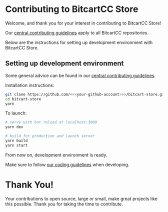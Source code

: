 # Contributing to BitcartCC Store

Welcome, and thank you for your interest in contributing to BitcartCC Store!

Our [central contributing guidelines](https://github.com/bitcartcc/bitcart/blob/master/CONTRIBUTING.md) apply to all BitcartCC repositories.

Below are the instructions for setting up development environment with BitcartCC Store.

## Setting up development environment

Some general advice can be found in our [central contributing guidelines](https://github.com/bitcartcc/bitcart/blob/master/CONTRIBUTING.md#setting-up-development-environment).

Installation instructions:

```bash
git clone https://github.com/<<<your-github-account>>>/bitcart-store.git
cd bitcart-store
yarn
```

To launch:

```bash
# serve with hot reload at localhost:3000
yarn dev

# build for production and launch server
yarn build
yarn start
```

From now on, development environment is ready.

Make sure to follow [our coding guidelines](https://github.com/bitcartcc/bitcart/blob/master/CODING_STANDARDS.md) when developing.

# Thank You!

Your contributions to open source, large or small, make great projects like this possible. Thank you for taking the time to contribute.